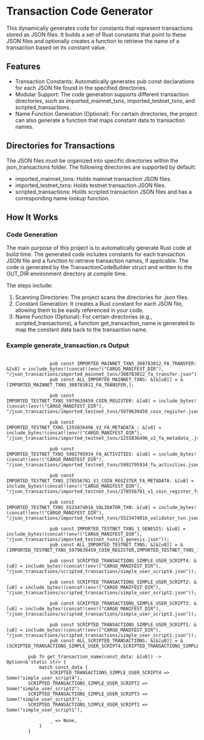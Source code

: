 # Transaction Code Generator
This dynamically generates code for constants that represent transactions stored as JSON files. It builds a set of Rust constants that point to these JSON files and optionally creates a function to retrieve the name of a transaction based on its constant value.

## Features
- Transaction Constants: Automatically generates pub const declarations for each JSON file found in the specified directories.
- Modular Support: The code generation supports different transaction directories, such as imported_mainnet_txns, imported_testnet_txns, and scripted_transactions.
- Name Function Generation (Optional): For certain directories, the project can also generate a function that maps constant data to transaction names.

## Directories for Transactions
The JSON files must be organized into specific directories within the json_transactions folder. The following directories are supported by default:

- imported_mainnet_txns: Holds mainnet transaction JSON files.
- imported_testnet_txns: Holds testnet transaction JSON files.
- scripted_transactions: Holds scripted transaction JSON files and has a corresponding name lookup function.

## How It Works
### Code Generation
The main purpose of this project is to automatically generate Rust code at build time. The generated code includes constants for each transaction JSON file and a function to retrieve transaction names, if applicable. The code is generated by the TransactionCodeBuilder struct and written to the OUT_DIR environment directory at compile time.

The steps include:

1. Scanning Directories: The project scans the directories for .json files.
2. Constant Generation: It creates a Rust constant for each JSON file, allowing them to be easily referenced in your code.
3. Name Function (Optional): For certain directories (e.g., scripted_transactions), a function get_transaction_name is generated to map the constant data back to the transaction name.

### Example generate_transaction.rs Output
```

                pub const IMPORTED_MAINNET_TXNS_308783012_FA_TRANSFER: &[u8] = include_bytes!(concat!(env!("CARGO_MANIFEST_DIR"), "/json_transactions/imported_mainnet_txns/308783012_fa_transfer.json"));
                pub const ALL_IMPORTED_MAINNET_TXNS: &[&[u8]] = &[IMPORTED_MAINNET_TXNS_308783012_FA_TRANSFER,];

                pub const IMPORTED_TESTNET_TXNS_5979639459_COIN_REGISTER: &[u8] = include_bytes!(concat!(env!("CARGO_MANIFEST_DIR"), "/json_transactions/imported_testnet_txns/5979639459_coin_register.json"));
                
                pub const IMPORTED_TESTNET_TXNS_1255836496_V2_FA_METADATA_: &[u8] = include_bytes!(concat!(env!("CARGO_MANIFEST_DIR"), "/json_transactions/imported_testnet_txns/1255836496_v2_fa_metadata_.json"));
                
                pub const IMPORTED_TESTNET_TXNS_5992795934_FA_ACTIVITIES: &[u8] = include_bytes!(concat!(env!("CARGO_MANIFEST_DIR"), "/json_transactions/imported_testnet_txns/5992795934_fa_activities.json"));
                
                pub const IMPORTED_TESTNET_TXNS_278556781_V1_COIN_REGISTER_FA_METADATA: &[u8] = include_bytes!(concat!(env!("CARGO_MANIFEST_DIR"), "/json_transactions/imported_testnet_txns/278556781_v1_coin_register_fa_metadata.json"));
                
                pub const IMPORTED_TESTNET_TXNS_5523474016_VALIDATOR_TXN: &[u8] = include_bytes!(concat!(env!("CARGO_MANIFEST_DIR"), "/json_transactions/imported_testnet_txns/5523474016_validator_txn.json"));
                
                pub const IMPORTED_TESTNET_TXNS_1_GENESIS: &[u8] = include_bytes!(concat!(env!("CARGO_MANIFEST_DIR"), "/json_transactions/imported_testnet_txns/1_genesis.json"));
                pub const ALL_IMPORTED_TESTNET_TXNS: &[&[u8]] = &[IMPORTED_TESTNET_TXNS_5979639459_COIN_REGISTER,IMPORTED_TESTNET_TXNS_1255836496_V2_FA_METADATA_,IMPORTED_TESTNET_TXNS_5992795934_FA_ACTIVITIES,IMPORTED_TESTNET_TXNS_278556781_V1_COIN_REGISTER_FA_METADATA,IMPORTED_TESTNET_TXNS_5523474016_VALIDATOR_TXN,IMPORTED_TESTNET_TXNS_1_GENESIS,];

                pub const SCRIPTED_TRANSACTIONS_SIMPLE_USER_SCRIPT4: &[u8] = include_bytes!(concat!(env!("CARGO_MANIFEST_DIR"), "/json_transactions/scripted_transactions/simple_user_script4.json"));
                
                pub const SCRIPTED_TRANSACTIONS_SIMPLE_USER_SCRIPT2: &[u8] = include_bytes!(concat!(env!("CARGO_MANIFEST_DIR"), "/json_transactions/scripted_transactions/simple_user_script2.json"));
                
                pub const SCRIPTED_TRANSACTIONS_SIMPLE_USER_SCRIPT3: &[u8] = include_bytes!(concat!(env!("CARGO_MANIFEST_DIR"), "/json_transactions/scripted_transactions/simple_user_script3.json"));
                
                pub const SCRIPTED_TRANSACTIONS_SIMPLE_USER_SCRIPT1: &[u8] = include_bytes!(concat!(env!("CARGO_MANIFEST_DIR"), "/json_transactions/scripted_transactions/simple_user_script1.json"));
                pub const ALL_SCRIPTED_TRANSACTIONS: &[&[u8]] = &[SCRIPTED_TRANSACTIONS_SIMPLE_USER_SCRIPT4,SCRIPTED_TRANSACTIONS_SIMPLE_USER_SCRIPT2,SCRIPTED_TRANSACTIONS_SIMPLE_USER_SCRIPT3,SCRIPTED_TRANSACTIONS_SIMPLE_USER_SCRIPT1,];

        pub fn get_transaction_name(const_data: &[u8]) -> Option<&'static str> {
            match const_data {
                SCRIPTED_TRANSACTIONS_SIMPLE_USER_SCRIPT4 => Some("simple_user_script4"),
        SCRIPTED_TRANSACTIONS_SIMPLE_USER_SCRIPT2 => Some("simple_user_script2"),
        SCRIPTED_TRANSACTIONS_SIMPLE_USER_SCRIPT3 => Some("simple_user_script3"),
        SCRIPTED_TRANSACTIONS_SIMPLE_USER_SCRIPT1 => Some("simple_user_script1"),

                _ => None,
            }
        }
        

```